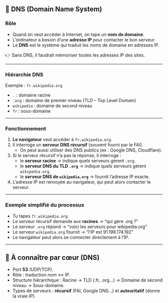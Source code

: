 ## 🔑 DNS (Domain Name System)

### Rôle
- Quand on veut accéder à Internet, on tape un **nom de domaine**.  
- L’ordinateur a besoin d’une **adresse IP** pour contacter le bon serveur.  
- Le **DNS** est le système qui traduit les noms de domaine en adresses IP.  

👉 Sans DNS, il faudrait mémoriser toutes les adresses IP des sites.  

---

### Hiérarchie DNS
Exemple : `fr.wikipedia.org`

- `.` : domaine racine  
- `.org` : domaine de premier niveau (TLD – Top Level Domain)  
- `wikipedia` : domaine de second niveau  
- `fr` : sous-domaine  

---

### Fonctionnement
1. **Le navigateur** veut accéder à `fr.wikipedia.org`.  
2. Il interroge un **serveur DNS récursif** (souvent fourni par le FAI).  
   - On peut aussi utiliser des DNS publics (ex : Google DNS, Cloudflare).  
3. Si le serveur récursif n’a pas la réponse, il interroge :  
   - le **serveur racine** → indique quels serveurs gèrent `.org`.  
   - le **serveur DNS du TLD `.org`** → indique quels serveurs gèrent `wikipedia.org`.  
   - le **serveur DNS de `wikipedia.org`** → fournit l’adresse IP exacte.  
4. L’adresse IP est renvoyée au navigateur, qui peut alors contacter le serveur.  

---

### Exemple simplifié du processus
- Tu tapes `fr.wikipedia.org`.  
- Le serveur récursif demande aux **racines** → “qui gère .org ?”  
- Le serveur `.org` répond → “voici les serveurs pour wikipedia.org”  
- Le serveur `wikipedia.org` fournit → “l’IP est 91.198.174.192”  
- Le navigateur peut alors se connecter directement à l’IP.  

---

## 📌 À connaître par cœur (DNS)
- Port **53** (UDP/TCP).  
- Rôle : traduction nom ↔ IP.  
- Structure hiérarchique : Racine → TLD (.fr, .org…) → Domaine de second niveau → Sous-domaine.  
- Types de serveurs : **récursif** (FAI, Google DNS…) et **auteuritatif** (donne la vraie IP).  

